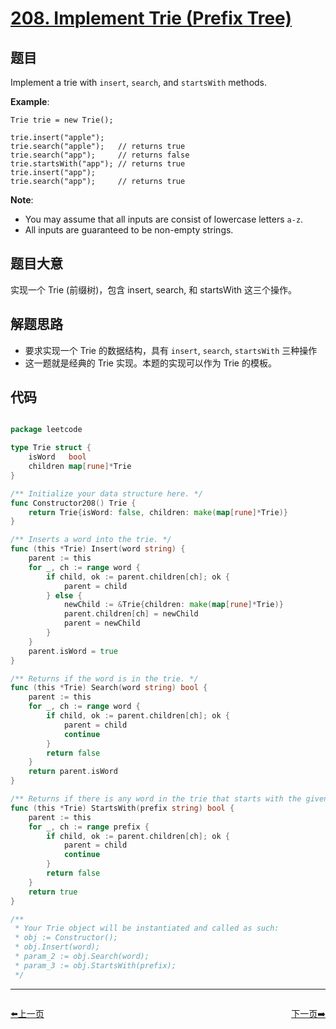 # [208. Implement Trie (Prefix Tree)](https://leetcode.com/problems/implement-trie-prefix-tree/)


## 题目

Implement a trie with `insert`, `search`, and `startsWith` methods.

**Example**:

    Trie trie = new Trie();
    
    trie.insert("apple");
    trie.search("apple");   // returns true
    trie.search("app");     // returns false
    trie.startsWith("app"); // returns true
    trie.insert("app");   
    trie.search("app");     // returns true

**Note**:

- You may assume that all inputs are consist of lowercase letters `a-z`.
- All inputs are guaranteed to be non-empty strings.

## 题目大意

实现一个 Trie (前缀树)，包含 insert, search, 和 startsWith 这三个操作。

## 解题思路

- 要求实现一个 Trie 的数据结构，具有 `insert`, `search`, `startsWith` 三种操作
- 这一题就是经典的 Trie 实现。本题的实现可以作为 Trie 的模板。


## 代码

```go

package leetcode

type Trie struct {
	isWord   bool
	children map[rune]*Trie
}

/** Initialize your data structure here. */
func Constructor208() Trie {
	return Trie{isWord: false, children: make(map[rune]*Trie)}
}

/** Inserts a word into the trie. */
func (this *Trie) Insert(word string) {
	parent := this
	for _, ch := range word {
		if child, ok := parent.children[ch]; ok {
			parent = child
		} else {
			newChild := &Trie{children: make(map[rune]*Trie)}
			parent.children[ch] = newChild
			parent = newChild
		}
	}
	parent.isWord = true
}

/** Returns if the word is in the trie. */
func (this *Trie) Search(word string) bool {
	parent := this
	for _, ch := range word {
		if child, ok := parent.children[ch]; ok {
			parent = child
			continue
		}
		return false
	}
	return parent.isWord
}

/** Returns if there is any word in the trie that starts with the given prefix. */
func (this *Trie) StartsWith(prefix string) bool {
	parent := this
	for _, ch := range prefix {
		if child, ok := parent.children[ch]; ok {
			parent = child
			continue
		}
		return false
	}
	return true
}

/**
 * Your Trie object will be instantiated and called as such:
 * obj := Constructor();
 * obj.Insert(word);
 * param_2 := obj.Search(word);
 * param_3 := obj.StartsWith(prefix);
 */

```
----------------------------------------------
<div style="display: flex;justify-content: space-between;align-items: center;">
<p><a href="https://books.halfrost.com/leetcode/ChapterFour/0207.Course-Schedule/">⬅️上一页</a></p>
<p><a href="https://books.halfrost.com/leetcode/ChapterFour/0209.Minimum-Size-Subarray-Sum/">下一页➡️</a></p>
</div>

